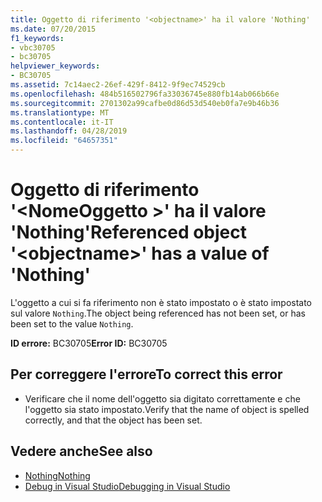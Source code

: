 ```yaml
---
title: Oggetto di riferimento '<objectname>' ha il valore 'Nothing'
ms.date: 07/20/2015
f1_keywords:
- vbc30705
- bc30705
helpviewer_keywords:
- BC30705
ms.assetid: 7c14aec2-26ef-429f-8412-9f9ec74529cb
ms.openlocfilehash: 484b516502796fa33036745e880fb14ab066b66e
ms.sourcegitcommit: 2701302a99cafbe0d86d53d540eb0fa7e9b46b36
ms.translationtype: MT
ms.contentlocale: it-IT
ms.lasthandoff: 04/28/2019
ms.locfileid: "64657351"
---
```

# <a name="referenced-object-objectname-has-a-value-of-nothing"></a><span data-ttu-id="bc154-102">Oggetto di riferimento '\<NomeOggetto >' ha il valore 'Nothing'</span><span class="sxs-lookup"><span data-stu-id="bc154-102">Referenced object '\<objectname>' has a value of 'Nothing'</span></span>
<span data-ttu-id="bc154-103">L'oggetto a cui si fa riferimento non è stato impostato o è stato impostato sul valore `Nothing`.</span><span class="sxs-lookup"><span data-stu-id="bc154-103">The object being referenced has not been set, or has been set to the value `Nothing`.</span></span>  
  
 <span data-ttu-id="bc154-104">**ID errore:** BC30705</span><span class="sxs-lookup"><span data-stu-id="bc154-104">**Error ID:** BC30705</span></span>  
  
## <a name="to-correct-this-error"></a><span data-ttu-id="bc154-105">Per correggere l'errore</span><span class="sxs-lookup"><span data-stu-id="bc154-105">To correct this error</span></span>  
  
- <span data-ttu-id="bc154-106">Verificare che il nome dell'oggetto sia digitato correttamente e che l'oggetto sia stato impostato.</span><span class="sxs-lookup"><span data-stu-id="bc154-106">Verify that the name of object is spelled correctly, and that the object has been set.</span></span>  
  
## <a name="see-also"></a><span data-ttu-id="bc154-107">Vedere anche</span><span class="sxs-lookup"><span data-stu-id="bc154-107">See also</span></span>

- [<span data-ttu-id="bc154-108">Nothing</span><span class="sxs-lookup"><span data-stu-id="bc154-108">Nothing</span></span>](../../visual-basic/language-reference/nothing.md)
- [<span data-ttu-id="bc154-109">Debug in Visual Studio</span><span class="sxs-lookup"><span data-stu-id="bc154-109">Debugging in Visual Studio</span></span>](/visualstudio/debugger/debugging-in-visual-studio)
